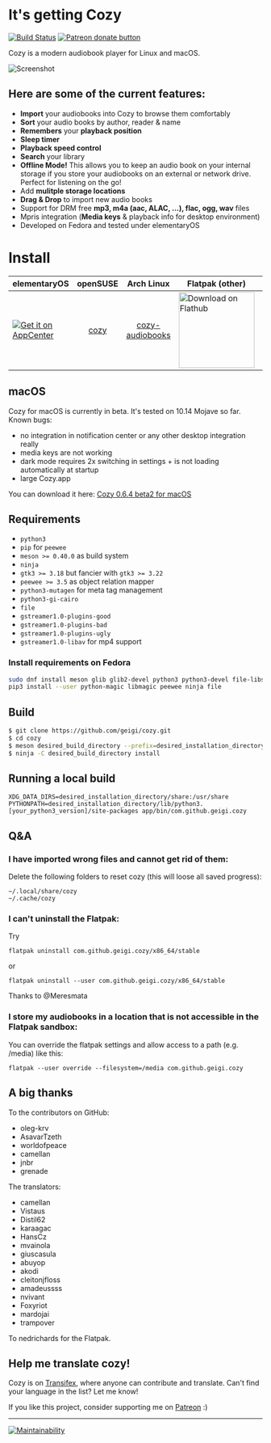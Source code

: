 # It's getting Cozy
[![Build Status](https://travis-ci.org/geigi/cozy.svg?branch=master)](https://travis-ci.org/geigi/cozy)
<span class="badge-patreon"><a href="https://patreon.com/geigi" title="Donate to this project using Patreon"><img src="https://img.shields.io/badge/patreon-donate-yellow.svg" alt="Patreon donate button" /></a></span>

Cozy is a modern audiobook player for Linux and macOS. 

![Screenshot](https://raw.githubusercontent.com/geigi/cozy/img/img/screenshot.png)

## Here are some of the current features:
- **Import** your audiobooks into Cozy to browse them comfortably
- **Sort** your audio books by author, reader & name
- **Remembers** your **playback position**
- **Sleep timer**
- **Playback speed control**
- **Search** your library
- **Offline Mode!** This allows you to keep an audio book on your internal storage if you store your audiobooks on an external or network drive. Perfect for listening on the go!
- Add **mulitple storage locations**
- **Drag & Drop** to import new audio books
- Support for DRM free **mp3, m4a (aac, ALAC, ...), flac, ogg, wav** files
- Mpris integration (**Media keys** & playback info for desktop environment)
- Developed on Fedora and tested under elementaryOS

# Install
| elementaryOS | openSUSE | Arch Linux | Flatpak (other) | macOS |
|--------------|:----------:|:------------:|-----------------|:-------:|
| <a href="https://appcenter.elementary.io/com.github.geigi.cozy"><img src="https://appcenter.elementary.io/badge.svg" alt="Get it on AppCenter"></a> | <center><a href="https://software.opensuse.org/package/cozy">cozy</a> | <a href="https://aur.archlinux.org/packages/cozy-audiobooks/">cozy-audiobooks</a></center> | <a href='https://flathub.org/apps/details/com.github.geigi.cozy'><img width='150' alt='Download on Flathub' src='https://flathub.org/assets/badges/flathub-badge-en.png'/></a> | <center><a href="https://github.com/geigi/cozy/releases/download/0.6.4/cozy_macos_0.6.4_beta2.dmg">Beta 2</a></center> |  

## macOS
Cozy for macOS is currently in beta. It's tested on 10.14 Mojave so far. Known bugs:
- no integration in notification center or any other desktop integration really
- media keys are not working
- dark mode requires 2x switching in settings + is not loading automatically at startup
- large Cozy.app

You can download it here: <a href="https://github.com/geigi/cozy/releases/download/0.6.4/cozy_macos_0.6.4_beta2.dmg">Cozy 0.6.4 beta2 for macOS</a>

## Requirements
- `python3`
- `pip` for `peewee`
- `meson >= 0.40.0` as build system
- `ninja`
- `gtk3 >= 3.18` but fancier with `gtk3 >= 3.22`
- `peewee >= 3.5` as object relation mapper
- `python3-mutagen` for meta tag management
- `python3-gi-cairo`
- `file`
- `gstreamer1.0-plugins-good`
- `gstreamer1.0-plugins-bad`
- `gstreamer1.0-plugins-ugly`
- `gstreamer1.0-libav` for mp4 support

### Install requirements on Fedora
```bash
sudo dnf install meson glib glib2-devel python3 python3-devel file-libs python3-magic python3-mutagen gtk3 ghc-magic-devel python3-gstreamer1 gstreamer1-plugins-good gstreamer1-plugins-good-gtk gstreamer1-libav
pip3 install --user python-magic libmagic peewee ninja file
```

## Build
```bash
$ git clone https://github.com/geigi/cozy.git
$ cd cozy
$ meson desired_build_directory --prefix=desired_installation_directory
$ ninja -C desired_build_directory install
```

## Running a local build
```
XDG_DATA_DIRS=desired_installation_directory/share:/usr/share PYTHONPATH=desired_installation_directory/lib/python3.[your_python3_version]/site-packages app/bin/com.github.geigi.cozy
```

## Q&A
### I have imported wrong files and cannot get rid of them:
Delete the following folders to reset cozy (this will loose all saved progress):
```
~/.local/share/cozy
~/.cache/cozy
```


### I can't uninstall the Flatpak:
Try
```
flatpak uninstall com.github.geigi.cozy/x86_64/stable
```
or
```
flatpak uninstall --user com.github.geigi.cozy/x86_64/stable
```
Thanks to @Meresmata

### I store my audiobooks in a location that is not accessible in the Flatpak sandbox:
You can override the flatpak settings and allow access to a path (e.g. /media) like this:
```
flatpak --user override --filesystem=/media com.github.geigi.cozy
```

## A big thanks
To the contributors on GitHub:
- oleg-krv 
- AsavarTzeth
- worldofpeace
- camellan
- jnbr
- grenade

The translators:
- camellan
- Vistaus
- Distil62
- karaagac
- HansCz
- mvainola
- giuscasula
- abuyop
- akodi
- cleitonjfloss
- amadeussss
- nvivant
- Foxyriot
- mardojai
- trampover

To nedrichards for the Flatpak.

## Help me translate cozy!
Cozy is on <a href="https://www.transifex.com/geigi/cozy/"> Transifex</a>, where anyone can contribute and translate. Can't find your language in the list? Let me know!

If you like this project, consider supporting me on <a href="https://www.patreon.com/bePatron?u=8147127"> Patreon</a> :)

----
[![Maintainability](https://api.codeclimate.com/v1/badges/fde8cbdff23033adaca2/maintainability)](https://codeclimate.com/github/geigi/cozy/maintainability)
